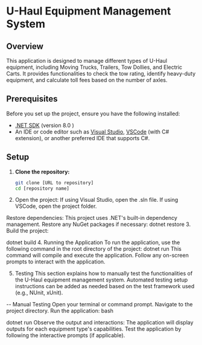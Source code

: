 ﻿# U-Haul Equipment Management System

## Overview

This application is designed to manage different types of U-Haul equipment, 
including Moving Trucks, Trailers, Tow Dollies, and Electric Carts. 
It provides functionalities to check the tow rating, identify heavy-duty equipment,
and calculate toll fees based on the number of axles.

## Prerequisites

Before you set up the project, ensure you have the following installed:
- [.NET SDK](https://dotnet.microsoft.com/download) (version 8.0 )
- An IDE or code editor such as [Visual Studio](https://visualstudio.microsoft.com/downloads/), [VSCode](https://code.visualstudio.com/download) (with C# extension), or another preferred IDE that supports C#.

## Setup

1. **Clone the repository:**
   ```bash
   git clone [URL to repository]
   cd [repository name]
2. Open the project:
If using Visual Studio, open the .sln file.
If using VSCode, open the project folder.

Restore dependencies:
This project uses .NET's built-in dependency management. Restore any NuGet packages if necessary:
dotnet restore
3. Build the project:

dotnet build
4. Running the Application
To run the application, use the following command in the root directory of the project:
dotnet run
This command will compile and execute the application. Follow any on-screen prompts to interact with the application.

5. Testing
This section explains how to manually test the functionalities of the U-Haul equipment management system. Automated testing setup instructions can be added as needed based on the test framework used (e.g., NUnit, xUnit).

-- Manual Testing
Open your terminal or command prompt.
Navigate to the project directory.
Run the application:
bash

dotnet run
Observe the output and interactions:
The application will display outputs for each equipment type's capabilities.
Test the application by following the interactive prompts (if applicable).
